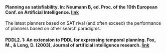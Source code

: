 #### Planning as satisfiability. In: Neumann B, ed. Proc. of the 10th European Conf. on Artificial Intelligence. [link](https://www.cs.cornell.edu/selman/papers/pdf/92.ecai.satplan.pdf)

The latest planners based on SAT rival (and often exceed) the performance of planners based on other search paradigms. 


#### PDDL2. 1: An extension to PDDL for expressing temporal planning. Fox, M., & Long, D. (2003), Journal of artificial intelligence research. [link](https://www.aaai.org/Papers/JAIR/Vol20/JAIR-2002.pdf)
